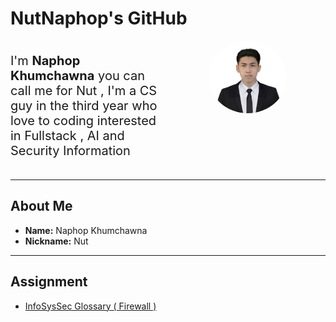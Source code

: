 # NutNaphop's GitHub

<div style="display : flex ; flex-direction : row ; gap : 5px ;">
    <div style="display : flex ; justify-content : center ; flex : 1 ; align-items : center">
        <p style="font-size : 1.25rem">I'm <b>Naphop Khumchawna</b> you can call me for Nut , 
                I'm a CS guy in the third year who love to coding interested in Fullstack , 
                AI and Security Information
        </p>
    </div>
    <div style ="flex : 1">
        <center>
           <img src="./img/IMG_3789.jpeg" style="width : 50% ; border-radius : 50% ; flex : 1" />
        </center>
    </div>
</div>

<!-- ![Naphop](./img/IMG_3789.jpeg) -->

---

## About Me
- **Name:** Naphop Khumchawna
- **Nickname:** Nut
---

## Assignment

- [InfoSysSec Glossary ( Firewall )](NutNaphop.github.io/firewall)
